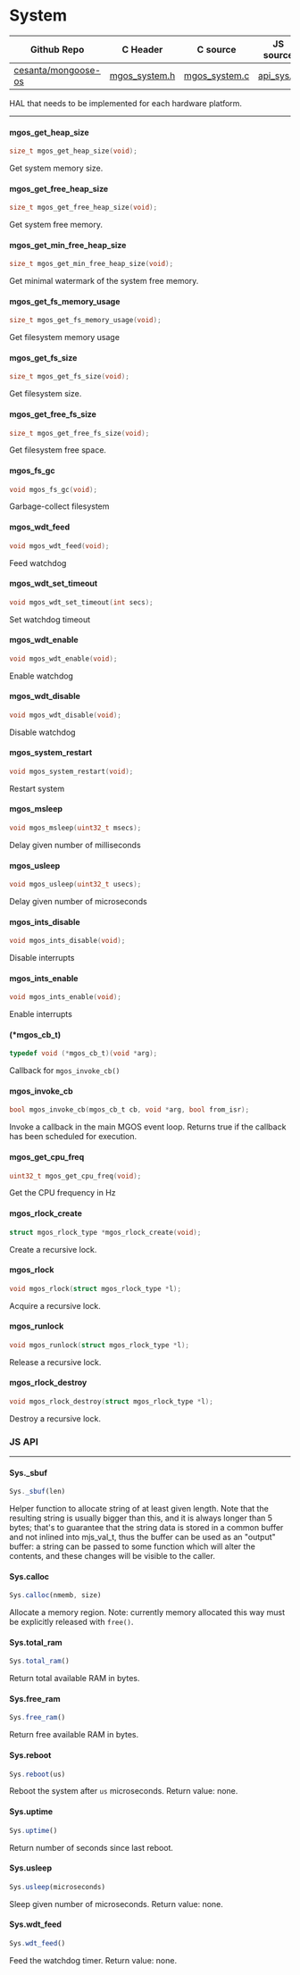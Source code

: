 # System
| Github Repo | C Header | C source  | JS source |
| ----------- | -------- | --------  | ----------------- |
| [cesanta/mongoose-os](https://github.com/cesanta/mongoose-os) | [mgos_system.h](https://github.com/cesanta/mongoose-os/tree/master/fw/include/mgos_system.h) | [mgos_system.c](https://github.com/cesanta/mongoose-os/tree/master/fw/src/mgos_system.c)  | [api_sys.js](http://github.com/mongoose-os-libs/mjs/tree/master/fs/api_sys.js)         |


HAL that needs to be implemented for each hardware platform.
 

 ----- 
#### mgos_get_heap_size

```c
size_t mgos_get_heap_size(void);
```
 Get system memory size. 
#### mgos_get_free_heap_size

```c
size_t mgos_get_free_heap_size(void);
```
 Get system free memory. 
#### mgos_get_min_free_heap_size

```c
size_t mgos_get_min_free_heap_size(void);
```
 Get minimal watermark of the system free memory. 
#### mgos_get_fs_memory_usage

```c
size_t mgos_get_fs_memory_usage(void);
```
 Get filesystem memory usage 
#### mgos_get_fs_size

```c
size_t mgos_get_fs_size(void);
```
 Get filesystem size. 
#### mgos_get_free_fs_size

```c
size_t mgos_get_free_fs_size(void);
```
 Get filesystem free space. 
#### mgos_fs_gc

```c
void mgos_fs_gc(void);
```
 Garbage-collect filesystem 
#### mgos_wdt_feed

```c
void mgos_wdt_feed(void);
```
 Feed watchdog 
#### mgos_wdt_set_timeout

```c
void mgos_wdt_set_timeout(int secs);
```
 Set watchdog timeout
#### mgos_wdt_enable

```c
void mgos_wdt_enable(void);
```
 Enable watchdog 
#### mgos_wdt_disable

```c
void mgos_wdt_disable(void);
```
 Disable watchdog 
#### mgos_system_restart

```c
void mgos_system_restart(void);
```
 Restart system 
#### mgos_msleep

```c
void mgos_msleep(uint32_t msecs);
```
 Delay given number of milliseconds 
#### mgos_usleep

```c
void mgos_usleep(uint32_t usecs);
```
 Delay given number of microseconds 
#### mgos_ints_disable

```c
void mgos_ints_disable(void);
```
 Disable interrupts 
#### mgos_ints_enable

```c
void mgos_ints_enable(void);
```
 Enable interrupts 
#### (*mgos_cb_t)

```c
typedef void (*mgos_cb_t)(void *arg);
```
 Callback for `mgos_invoke_cb()` 
#### mgos_invoke_cb

```c
bool mgos_invoke_cb(mgos_cb_t cb, void *arg, bool from_isr);
```

Invoke a callback in the main MGOS event loop.
Returns true if the callback has been scheduled for execution.
 
#### mgos_get_cpu_freq

```c
uint32_t mgos_get_cpu_freq(void);
```
 Get the CPU frequency in Hz 
#### mgos_rlock_create

```c
struct mgos_rlock_type *mgos_rlock_create(void);
```
 Create a recursive lock. 
#### mgos_rlock

```c
void mgos_rlock(struct mgos_rlock_type *l);
```
 Acquire a recursive lock. 
#### mgos_runlock

```c
void mgos_runlock(struct mgos_rlock_type *l);
```
 Release a recursive lock. 
#### mgos_rlock_destroy

```c
void mgos_rlock_destroy(struct mgos_rlock_type *l);
```
 Destroy a recursive lock. 

### JS API

 --- 
#### Sys._sbuf

```javascript
Sys._sbuf(len)
```
Helper function to allocate string of at least given length. Note that
the resulting string is usually bigger than this, and it is always
longer than 5 bytes; that's to guarantee that the string data is stored in
a common buffer and not inlined into mjs_val_t, thus the buffer can be
used as an "output" buffer: a string can be passed to some function which
will alter the contents, and these changes will be visible to the caller.
#### Sys.calloc

```javascript
Sys.calloc(nmemb, size)
```
Allocate a memory region.
Note: currently memory allocated this way must be explicitly released with `free()`.
#### Sys.total_ram

```javascript
Sys.total_ram()
```
Return total available RAM in bytes.
#### Sys.free_ram

```javascript
Sys.free_ram()
```
Return free available RAM in bytes.
#### Sys.reboot

```javascript
Sys.reboot(us)
```
Reboot the system after `us` microseconds. Return value: none.
#### Sys.uptime

```javascript
Sys.uptime()
```
Return number of seconds since last reboot.
#### Sys.usleep

```javascript
Sys.usleep(microseconds)
```
Sleep given number of microseconds.
Return value: none.
#### Sys.wdt_feed

```javascript
Sys.wdt_feed()
```
Feed the watchdog timer.
Return value: none.
